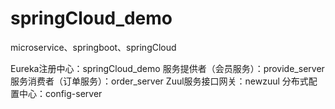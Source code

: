 # springCloud_demo
microservice、springboot、springCloud

Eureka注册中心：springCloud_demo
服务提供者（会员服务）：provide_server
服务消费者（订单服务）：order_server
Zuul服务接口网关：newzuul
分布式配置中心：config-server
